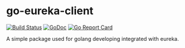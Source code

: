 # go-eureka-client

[![Build Status](https://www.travis-ci.org/alfred-zhong/go-eureka-client.svg?branch=master)](https://www.travis-ci.org/alfred-zhong/go-eureka-client) [![GoDoc](https://godoc.org/github.com/alfred-zhong/go-eureka-client?status.svg)](https://godoc.org/github.com/alfred-zhong/go-eureka-client) [![Go Report Card](https://goreportcard.com/badge/github.com/alfred-zhong/go-eureka-client)](https://goreportcard.com/report/github.com/alfred-zhong/go-eureka-client)

A simple package used for golang developing integrated with eureka.
